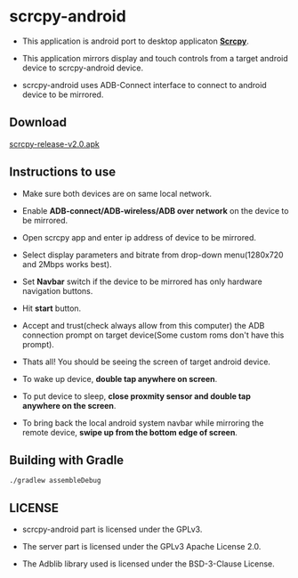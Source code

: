 # scrcpy-android

- This application is android port to desktop applicaton [**Scrcpy**](https://github.com/Genymobile/scrcpy).

- This application mirrors display and touch controls from a target android device to scrcpy-android device.

- scrcpy-android uses ADB-Connect interface to connect to android device to be mirrored.



## Download

[scrcpy-release-v2.0.apk](https://gitlab.com/las2mile/scrcpy-android/raw/master/release/scrcpy-release.apk)


## Instructions to use

- Make sure both devices are on same local network.

- Enable **ADB-connect/ADB-wireless/ADB over network** on the device to be mirrored. 

- Open scrcpy app and enter ip address of device to be mirrored.

- Select display parameters and bitrate from drop-down menu(1280x720 and 2Mbps works best).

- Set **Navbar** switch if the device to be mirrored has only hardware navigation buttons.

- Hit **start** button.

- Accept and trust(check always allow from this computer) the ADB connection prompt on target device(Some custom roms don't have this prompt).

- Thats all! You should be seeing the screen of target android device.

- To wake up device, **double tap anywhere on screen**.

- To put device to sleep, **close proxmity sensor and double tap anywhere on the screen**. 

- To bring back the local android system navbar while mirroring the remote device, **swipe up from the bottom edge of screen**.


## Building with Gradle

    ./gradlew assembleDebug
    
    
 
## LICENSE

- scrcpy-android part is licensed under the GPLv3.

- The server part is licensed under the GPLv3 Apache License 2.0.

- The Adblib library used is licensed under the BSD-3-Clause License. 




